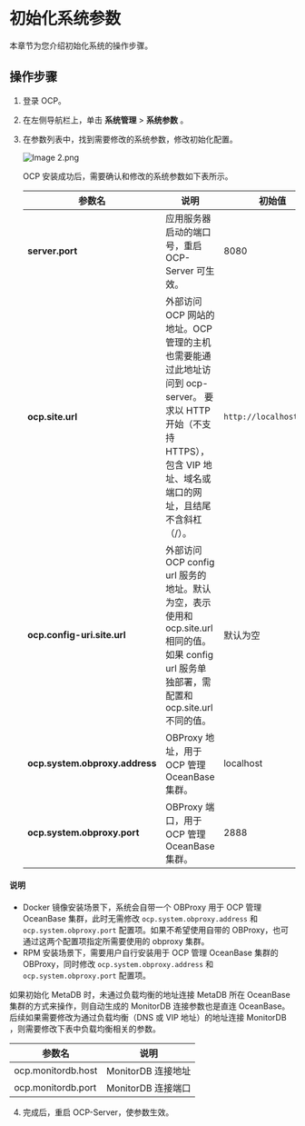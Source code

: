# 初始化系统参数

本章节为您介绍初始化系统的操作步骤。

## 操作步骤

1. 登录 OCP。

2. 在左侧导航栏上，单击 **系统管理** \> **系统参数** 。

3. 在参数列表中，找到需要修改的系统参数，修改初始化配置。

   ![Image 2.png](https://obbusiness-private.oss-cn-shanghai.aliyuncs.com/doc/img/ocp/401/%E7%B3%BB%E7%BB%9F%E5%8F%82%E6%95%B0%E5%88%97%E8%A1%A81.png)

   OCP 安装成功后，需要确认和修改的系统参数如下表所示。

   |                 **参数名**                  |                                                         **说明**                                                         |        **初始值**        |
   |------------------------------------------|------------------------------------------------------------------------------------------------------------------------|-----------------------|
   | **server.port**                          | 应用服务器启动的端口号，重启 OCP-Server 可生效。                                                                                         | 8080                  |
   | **ocp.site.url**                         | 外部访问 OCP 网站的地址。OCP 管理的主机也需要能通过此地址访问到 ocp-server。 要求以 HTTP 开始（不支持 HTTPS），包含 VIP 地址、域名或端口的网址，且结尾不含斜杠（/）。 | `http://localhost:8080` |
   | **ocp.config-uri.site.url**              | 外部访问 OCP config url 服务的地址。默认为空，表示使用和 ocp.site.url 相同的值。 如果 config url 服务单独部署，需配置和 ocp.site.url 不同的值。   | 默认为空                  |
   | **ocp.system.obproxy.address**           | OBProxy 地址，用于 OCP 管理 OceanBase 集群。                                                                                            | localhost             |
   | **ocp.system.obproxy.port**              | OBProxy 端口，用于 OCP 管理 OceanBase 集群。                                                                                            | 2888                  |

  <main id="notice" type='explain'>
    <h4>说明</h4>
    <ul>
    <li>Docker 镜像安装场景下，系统会自带一个 OBProxy 用于 OCP 管理 OceanBase 集群，此时无需修改 <code>ocp.system.obproxy.address</code> 和 <code>ocp.system.obproxy.port</code> 配置项。如果不希望使用自带的 OBProxy，也可通过这两个配置项指定所需要使用的 obproxy 集群。</li>
    <li>RPM 安装场景下，需要用户自行安装用于 OCP 管理 OceanBase 集群的 OBProxy，同时修改 <code>ocp.system.obproxy.address</code> 和 <code>ocp.system.obproxy.port</code> 配置项。</li>
    </ul>
  </main>

   如果初始化 MetaDB 时，未通过负载均衡的地址连接 MetaDB 所在 OceanBase 集群的方式来操作，则自动生成的 MonitorDB 连接参数也是直连 OceanBase。后续如果需要修改为通过负载均衡（DNS 或 VIP 地址）的地址连接 MonitorDB ，则需要修改下表中负载均衡相关的参数。

   |      **参数名**       |     **说明**     |
   |--------------------|----------------|
   | ocp.monitordb.host | MonitorDB 连接地址 |
   | ocp.monitordb.port | MonitorDB 连接端口 |

4. 完成后，重启 OCP-Server，使参数生效。
